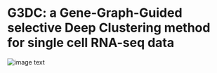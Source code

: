 # G3DC: a Gene-Graph-Guided selective Deep Clustering method for single cell RNA-seq data

![image text](https://github.com/Ketherine0/G3DC/tree/master/network_structure/workflow2.jpg)

